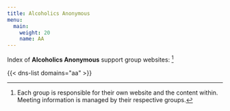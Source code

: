 ```yaml
---
title: Alcoholics Anonymous
menu:
  main:
    weight: 20
    name: AA
---
```


Index of **Alcoholics Anonymous** support group websites: [^1]


{{< dns-list domains="aa" >}}

[^1]: Each group is responsible for their own website and the content within.
Meeting information is managed by their respective groups.
